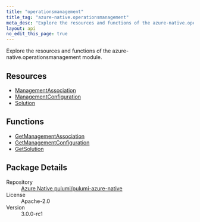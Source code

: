 ```yaml
---
title: "operationsmanagement"
title_tag: "azure-native.operationsmanagement"
meta_desc: "Explore the resources and functions of the azure-native.operationsmanagement module."
layout: api
no_edit_this_page: true
---
```


<!-- WARNING: this file was generated by Pulumi Docs Generator. -->
<!-- Do not edit by hand unless you're certain you know what you are doing! -->

Explore the resources and functions of the azure-native.operationsmanagement module.

<h2 id="resources">Resources</h2>
<ul class="api">
    <li><a href="managementassociation/" title="ManagementAssociation">ManagementAssociation</a></li>
    <li><a href="managementconfiguration/" title="ManagementConfiguration">ManagementConfiguration</a></li>
    <li><a href="solution/" title="Solution">Solution</a></li>
</ul>

<h2 id="functions">Functions</h2>
<ul class="api">
    <li><a href="getmanagementassociation/" title="GetManagementAssociation">GetManagementAssociation</a></li>
    <li><a href="getmanagementconfiguration/" title="GetManagementConfiguration">GetManagementConfiguration</a></li>
    <li><a href="getsolution/" title="GetSolution">GetSolution</a></li>
</ul>

<h2 id="package-details">Package Details</h2>
<dl class="package-details">
	<dt>Repository</dt>
	<dd><a href="https://github.com/pulumi/pulumi-azure-native">Azure Native pulumi/pulumi-azure-native</a></dd>
	<dt>License</dt>
	<dd>Apache-2.0</dd>
	<dt>Version</dt>
	<dd>3.0.0-rc1</dd>
</dl>

